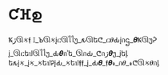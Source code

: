 # Ƈⴼഉ
Ꝅژઊક𝖋 
𝕀_Ꙏઊકįርઊไไუ_𐒅ઊեᕦ_ር𝜽Ԃįกဌ_𝜽Ꝅઊუᕉ 
į_ઊርեปઊไไუ_Ԃ𝜽กʾե_ઊกԂ_ᕦกژ𝜽უ_įեﺈ 
ե𐒅įક_įક_કեปᎮįԂ_કեป𝖋𝖋_į_Ԃ𝜽_𝖋𝜽𝓻_ก𝜽_𝓻ᕦઊક𝜽กﺈ 
